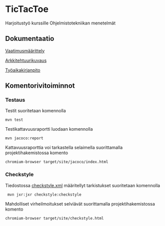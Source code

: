 # TicTacToe

Harjoitustyö kurssille Ohjelmistotekniikan menetelmät

## Dokumentaatio
[Vaatimusmäärittely](https://github.com/mnnamaria/otm-harjoitustyo/blob/master/dokumentointi/alustavamaarittely.md)

[Arkkitehtuurikuvaus](https://github.com/mnnamaria/otm-harjoitustyo/blob/master/dokumentaatio/arkkitehtuuri.md)

[Työaikakirjanpito](https://github.com/mnnamaria/otm-harjoitustyo/blob/master/dokumentointi/tyoaikakirjanpito.md)


## Komentorivitoiminnot

### Testaus
Testit suoritetaan komennolla
```
mvn test
```
Testikattavuusraportti luodaan komennolla
```
mvn jacoco:report
```
Kattavuusraporttia voi tarkastella selaimella suorittamalla projektihakemistossa komento
```
chromium-browser target/site/jacoco/index.html
```
### Checkstyle

Tiedostossa [checkstyle.xml](https://github.com/mnnamaria/otm-harjoitustyo/blob/master/TicTacToe/checkstyle.xml) määritellyt tarkistukset suoritetaan komennolla

```
 mvn jxr:jxr checkstyle:checkstyle
```

Mahdolliset virheilmoitukset selviävät suorittamalla projektihakemistossa komento

```
chromium-browser target/site/checkstyle.html
```
